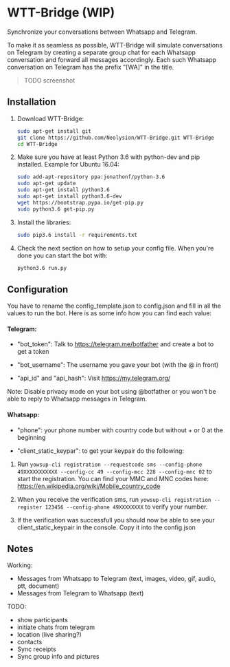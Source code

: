 # WTT-Bridge (WIP)

Synchronize your conversations between Whatsapp and Telegram. 

To make it as seamless as possible, WTT-Bridge will simulate conversations on Telegram by creating a separate group chat for each Whatsapp conversation and forward all messages accordingly.
Each such Whatsapp conversation on Telegram has the prefix "[WA]" in the title.
>TODO screenshot

## Installation

1. Download WTT-Bridge:

    ```bash
    sudo apt-get install git
    git clone https://github.com/Neolysion/WTT-Bridge.git WTT-Bridge
    cd WTT-Bridge
 
    ```

2. Make sure you have at least Python 3.6 with python-dev and pip installed.
    Example for Ubuntu 16.04:
    
    ```bash
    sudo add-apt-repository ppa:jonathonf/python-3.6
    sudo apt-get update
    sudo apt-get install python3.6
    sudo apt-get install python3.6-dev
    wget https://bootstrap.pypa.io/get-pip.py
    sudo python3.6 get-pip.py
 
    ```

3. Install the libraries:
    
    ```bash
    sudo pip3.6 install -r requirements.txt
 
    ```
    
4. Check the next section on how to setup your config file. When you're done you can start the bot with:
 
     ```bash
    python3.6 run.py
 
    ```

## Configuration

You have to rename the config_template.json to config.json and fill in all the values to run the bot. Here is as some info how you can find each value:

#### Telegram: 

- "bot_token": Talk to https://telegram.me/botfather and create a bot to get a token

- "bot_username": The username you gave your bot (with the @ in front)

- "api_id" and "api_hash": Visit https://my.telegram.org/

Note: Disable privacy mode on your bot using @botfather or you won't be able to reply to Whatsapp messages in Telegram.

#### Whatsapp:

- "phone": your phone number with country code but without + or 0 at the beginning

- "client_static_keypar": to get your keypair do the following: 

1. Run ```yowsup-cli registration --requestcode sms --config-phone 49XXXXXXXXXXX --config-cc 49 --config-mcc 228 --config-mnc 02``` to start the registration. 
You can find your MMC and MNC codes here:
https://en.wikipedia.org/wiki/Mobile_country_code

2. When you receive the verification sms, run ```yowsup-cli registration --register 123456 --config-phone 49XXXXXXXX``` to verify your number.

3. If the verification was successfull you should now be able to see your client_static_keypair in the console. Copy it into the config.json 



## Notes
 
 Working:
 - Messages from Whatsapp to Telegram (text, images, video, gif, audio, ptt, document)
 - Messages from Telegram to Whatsapp (text) 
 
 
 TODO:
 - show participants
 - initiate chats from telegram
 - location (live sharing?)
 - contacts
 - Sync receipts
 - Sync group info and pictures
